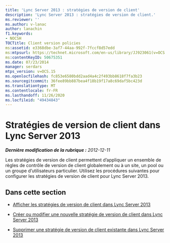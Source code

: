 ```yaml
---
title: 'Lync Server 2013 : stratégies de version de client'
description: 'Lync Server 2013 : stratégies de version de client.'
ms.reviewer: ''
ms.author: v-lanac
author: lanachin
f1.keywords:
- NOCSH
TOCTitle: Client version policies
ms:assetid: e3368dbe-3af7-44aa-992f-7fccf8d57edd
ms:mtpsurl: https://technet.microsoft.com/en-us/library/JJ923061(v=OCS.15)
ms:contentKeyID: 50675351
ms.date: 07/23/2014
manager: serdars
mtps_version: v=OCS.15
ms.openlocfilehash: fc853e6580bdd2aad4a4c2f493bb8618f7fa3b23
ms.sourcegitcommit: 36fee89bb887bea4f18b19f17a8c69daf5bc423d
ms.translationtype: MT
ms.contentlocale: fr-FR
ms.lasthandoff: 11/26/2020
ms.locfileid: "49434843"
---
```

# <a name="client-version-policies-in-lync-server-2013"></a>Stratégies de version de client dans Lync Server 2013

<div data-xmlns="http://www.w3.org/1999/xhtml">

<div class="topic" data-xmlns="http://www.w3.org/1999/xhtml" data-msxsl="urn:schemas-microsoft-com:xslt" data-cs="https://msdn.microsoft.com/">

<div data-asp="https://msdn2.microsoft.com/asp">



</div>

<div id="mainSection">

<div id="mainBody">

<span> </span>

_**Dernière modification de la rubrique :** 2012-12-11_

Les stratégies de version de client permettent d’appliquer un ensemble de règles de contrôle de version de client globalement ou à un site, un pool ou un groupe d’utilisateurs particulier. Utilisez les procédures suivantes pour configurer les stratégies de version de client pour Lync Server 2013.

<div>

## <a name="in-this-section"></a>Dans cette section

  - [Afficher les stratégies de version de client dans Lync Server 2013](lync-server-2013-view-client-version-policies.md)

  - [Créer ou modifier une nouvelle stratégie de version de client dans Lync Server 2013](lync-server-2013-create-or-modify-a-new-client-version-policy.md)

  - [Supprimer une stratégie de version de client existante dans Lync Server 2013](lync-server-2013-delete-an-existing-client-version-policy.md)

</div>

</div>

<span> </span>

</div>

</div>

</div>


